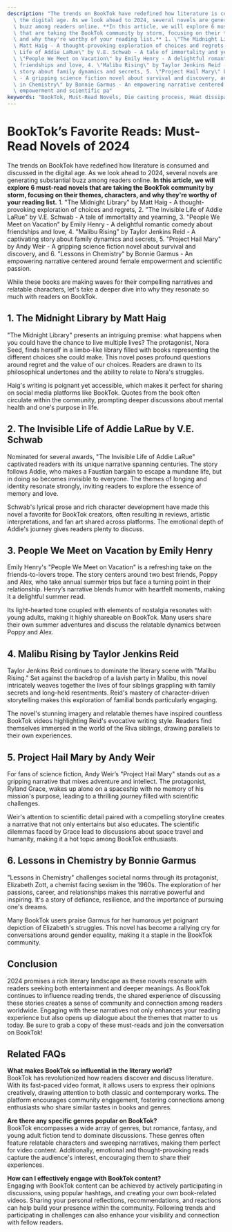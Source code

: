 ```yaml
---
description: "The trends on BookTok have redefined how literature is consumed and discussed in\
  \ the digital age. As we look ahead to 2024, several novels are generating substantial\
  \ buzz among readers online. **In this article, we will explore 6 must-read novels\
  \ that are taking the BookTok community by storm, focusing on their themes, characters,\
  \ and why they're worthy of your reading list.** 1. \"The Midnight Library\" by\
  \ Matt Haig - A thought-provoking exploration of choices and regrets, 2. \"The Invisible\
  \ Life of Addie LaRue\" by V.E. Schwab - A tale of immortality and yearning, 3.\
  \ \"People We Meet on Vacation\" by Emily Henry - A delightful romantic comedy about\
  \ friendships and love, 4. \"Malibu Rising\" by Taylor Jenkins Reid - A captivating\
  \ story about family dynamics and secrets, 5. \"Project Hail Mary\" by Andy Weir\
  \ - A gripping science fiction novel about survival and discovery, and 6. \"Lessons\
  \ in Chemistry\" by Bonnie Garmus - An empowering narrative centered around female\
  \ empowerment and scientific pa"
keywords: "BookTok, Must-Read Novels, Die casting process, Heat dissipation structure"
---
```

# BookTok’s Favorite Reads: Must-Read Novels of 2024

The trends on BookTok have redefined how literature is consumed and discussed in the digital age. As we look ahead to 2024, several novels are generating substantial buzz among readers online. **In this article, we will explore 6 must-read novels that are taking the BookTok community by storm, focusing on their themes, characters, and why they're worthy of your reading list.** 1. "The Midnight Library" by Matt Haig - A thought-provoking exploration of choices and regrets, 2. "The Invisible Life of Addie LaRue" by V.E. Schwab - A tale of immortality and yearning, 3. "People We Meet on Vacation" by Emily Henry - A delightful romantic comedy about friendships and love, 4. "Malibu Rising" by Taylor Jenkins Reid - A captivating story about family dynamics and secrets, 5. "Project Hail Mary" by Andy Weir - A gripping science fiction novel about survival and discovery, and 6. "Lessons in Chemistry" by Bonnie Garmus - An empowering narrative centered around female empowerment and scientific passion.

While these books are making waves for their compelling narratives and relatable characters, let's take a deeper dive into why they resonate so much with readers on BookTok.

## **1. The Midnight Library by Matt Haig**

"The Midnight Library" presents an intriguing premise: what happens when you could have the chance to live multiple lives? The protagonist, Nora Seed, finds herself in a limbo-like library filled with books representing the different choices she could make. This novel poses profound questions around regret and the value of our choices. Readers are drawn to its philosophical undertones and the ability to relate to Nora's struggles.

Haig's writing is poignant yet accessible, which makes it perfect for sharing on social media platforms like BookTok. Quotes from the book often circulate within the community, prompting deeper discussions about mental health and one's purpose in life.

## **2. The Invisible Life of Addie LaRue by V.E. Schwab**

Nominated for several awards, "The Invisible Life of Addie LaRue" captivated readers with its unique narrative spanning centuries. The story follows Addie, who makes a Faustian bargain to escape a mundane life, but in doing so becomes invisible to everyone. The themes of longing and identity resonate strongly, inviting readers to explore the essence of memory and love.

Schwab's lyrical prose and rich character development have made this novel a favorite for BookTok creators, often resulting in reviews, artistic interpretations, and fan art shared across platforms. The emotional depth of Addie's journey gives readers plenty to discuss.

## **3. People We Meet on Vacation by Emily Henry**

Emily Henry's "People We Meet on Vacation" is a refreshing take on the friends-to-lovers trope. The story centers around two best friends, Poppy and Alex, who take annual summer trips but face a turning point in their relationship. Henry’s narrative blends humor with heartfelt moments, making it a delightful summer read.

Its light-hearted tone coupled with elements of nostalgia resonates with young adults, making it highly shareable on BookTok. Many users share their own summer adventures and discuss the relatable dynamics between Poppy and Alex.

## **4. Malibu Rising by Taylor Jenkins Reid**

Taylor Jenkins Reid continues to dominate the literary scene with "Malibu Rising." Set against the backdrop of a lavish party in Malibu, this novel intricately weaves together the lives of four siblings grappling with family secrets and long-held resentments. Reid's mastery of character-driven storytelling makes this exploration of familial bonds particularly engaging.

The novel's stunning imagery and relatable themes have inspired countless BookTok videos highlighting Reid's evocative writing style. Readers find themselves immersed in the world of the Riva siblings, drawing parallels to their own experiences.

## **5. Project Hail Mary by Andy Weir**

For fans of science fiction, Andy Weir’s "Project Hail Mary" stands out as a gripping narrative that mixes adventure and intellect. The protagonist, Ryland Grace, wakes up alone on a spaceship with no memory of his mission's purpose, leading to a thrilling journey filled with scientific challenges. 

Weir's attention to scientific detail paired with a compelling storyline creates a narrative that not only entertains but also educates. The scientific dilemmas faced by Grace lead to discussions about space travel and humanity, making it a hot topic among BookTok enthusiasts.

## **6. Lessons in Chemistry by Bonnie Garmus**

"Lessons in Chemistry" challenges societal norms through its protagonist, Elizabeth Zott, a chemist facing sexism in the 1960s. The exploration of her passions, career, and relationships makes this narrative powerful and inspiring. It's a story of defiance, resilience, and the importance of pursuing one's dreams.

Many BookTok users praise Garmus for her humorous yet poignant depiction of Elizabeth's struggles. This novel has become a rallying cry for conversations around gender equality, making it a staple in the BookTok community.

## Conclusion

2024 promises a rich literary landscape as these novels resonate with readers seeking both entertainment and deeper meanings. As BookTok continues to influence reading trends, the shared experience of discussing these stories creates a sense of community and connection among readers worldwide. Engaging with these narratives not only enhances your reading experience but also opens up dialogue about the themes that matter to us today. Be sure to grab a copy of these must-reads and join the conversation on BookTok!

## Related FAQs

**What makes BookTok so influential in the literary world?**  
BookTok has revolutionized how readers discover and discuss literature. With its fast-paced video format, it allows users to express their opinions creatively, drawing attention to both classic and contemporary works. The platform encourages community engagement, fostering connections among enthusiasts who share similar tastes in books and genres.

**Are there any specific genres popular on BookTok?**  
BookTok encompasses a wide array of genres, but romance, fantasy, and young adult fiction tend to dominate discussions. These genres often feature relatable characters and sweeping narratives, making them perfect for video content. Additionally, emotional and thought-provoking reads capture the audience's interest, encouraging them to share their experiences.

**How can I effectively engage with BookTok content?**  
Engaging with BookTok content can be achieved by actively participating in discussions, using popular hashtags, and creating your own book-related videos. Sharing your personal reflections, recommendations, and reactions can help build your presence within the community. Following trends and participating in challenges can also enhance your visibility and connection with fellow readers.
